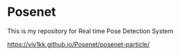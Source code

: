 # Posenet
This is my repository for Real time Pose Detection System

https://viv1kk.github.io/Posenet/posenet-particle/
